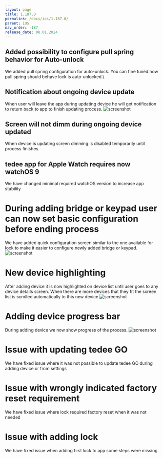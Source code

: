 ```yaml
---
layout: page
title: 1.187.0
permalink: /docs/ios/1.187.0/
parent: iOS
nav_order: -187
release_date: 08.01.2024
---
```


## Added possibility to configure pull spring behavior for Auto-unlock
We added pull spring configuration for auto-unlock. You can fine tuned how pull spring should behave lock is auto-unlocked.\

## Notification about ongoing device update
When user will leave the app during updating device he will get notification to return back to app to finish updating process.
![screenshot](/tedee-release-notes/docs/ios/assets/1.187.0-notification-device-update.png)

## Screen will not dimm during ongoing device updated
When device is updating screen dimming is disabled temporarily until process finishes.

## tedee app for Apple Watch requires now watchOS 9
We have changed minimal required watchOS version to increase app stability

# During adding bridge or keypad user can now set basic configuration before ending process
We have added quick configuration screen similar to the one available for lock to make it easier to configure newly added bridge or keypad.
![screenshot](/tedee-release-notes/docs/ios/assets/1.187.0-add-device-quick-config.png)

# New device highlighting
After adding device it is now highlighted on device list until user goes to any device details screen. When there are more devices that they fit the screen list is scrolled automatically to this new device
![screenshot](/tedee-release-notes/docs/ios/assets/1.187.0-add-device-highlight.png)

# Adding device progress bar
During adding device we now show progress of the process.
![screenshot](/tedee-release-notes/docs/ios/assets/1.187.0-add-device-progress-bar.png)

# Issue with updating tedee GO
We have fixed issue where it was not possible to update tedee GO during adding device or from settings

# Issue with wrongly indicated factory reset requirement
We have fixed issue where lock required factory reset when it was not needed

# Issue with adding lock
We have fixed issue when adding first lock to app some steps were missing
